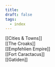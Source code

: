 ```yaml
---
title: 
draft: false
tags:
  - index
---
```

[[Cities & Towns]]<br>
[[The Croaks]]<br>
[[Empfehlien Empire]]<br>
[[Fort Caractacus]]<br>
[[Gatiden]]<br>